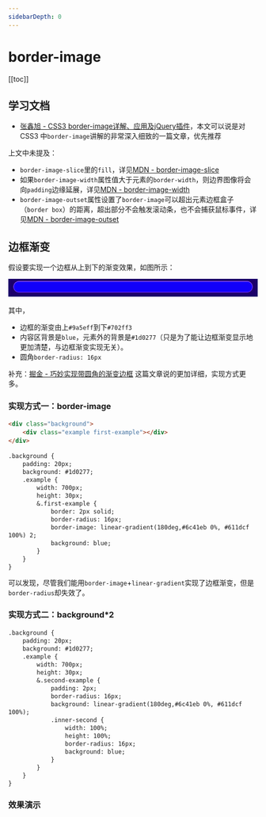 ```yaml
---
sidebarDepth: 0
---
```


# border-image

[[toc]]

## 学习文档

- [张鑫旭 - CSS3 border-image详解、应用及jQuery插件](https://www.zhangxinxu.com/wordpress/2010/01/css3-border-image/)，本文可以说是对 CSS3 中`border-image`讲解的非常深入细致的一篇文章，优先推荐

上文中未提及：

- `border-image-slice`里的`fill`，详见[MDN - border-image-slice](https://developer.mozilla.org/en-US/docs/Web/CSS/border-image-slice)
- 如果`border-image-width`属性值大于元素的`border-width`，则边界图像将会向`padding`边缘延展，详见[MDN - border-image-width](https://developer.mozilla.org/en-US/docs/Web/CSS/border-image-width)
- `border-image-outset`属性设置了`border-image`可以超出元素边框盒子（`border box`）的距离，超出部分不会触发滚动条，也不会捕获鼠标事件，详见[MDN - border-image-outset](https://developer.mozilla.org/en-US/docs/Web/CSS/border-image-outset)

## 边框渐变

假设要实现一个边框从上到下的渐变效果，如图所示：

![边框渐变效果图](./images/border-linear-gradient.png)

其中，

- 边框的渐变由上`#9a5eff`到下`#702ff3`
- 内容区背景是`blue`，元素外的背景是`#1d0277`（只是为了能让边框渐变显示地更加清楚，与边框渐变实现无关）。
- 圆角`border-radius: 16px`

补充：[掘金 - 巧妙实现带圆角的渐变边框](https://juejin.cn/post/6844903972281516045) 这篇文章说的更加详细，实现方式更多。

### 实现方式一：border-image

```html
<div class="background">
    <div class="example first-example"></div>
</div>
```

```less
.background {
    padding: 20px;
    background: #1d0277;
    .example {
        width: 700px;
        height: 30px;
        &.first-example {
            border: 2px solid;
            border-radius: 16px;
            border-image: linear-gradient(180deg,#6c41eb 0%, #611dcf 100%) 2;
            background: blue;
        }
    }
}
```

可以发现，尽管我们能用`border-image`+`linear-gradient`实现了边框渐变，但是`border-radius`却失效了。

### 实现方式二：background*2

```less
.background {
    padding: 20px;
    background: #1d0277;
    .example {
        width: 700px;
        height: 30px;
        &.second-example {
            padding: 2px;
            border-radius: 16px;
            background: linear-gradient(180deg,#6c41eb 0%, #611dcf 100%);
            .inner-second {
                width: 100%;
                height: 100%;
                border-radius: 16px;
                background: blue;
            }
        }
    }
}
```

### 效果演示

<examples-border-image-linear-gradient></examples-border-image-linear-gradient>
